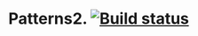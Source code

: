 # Patterns2. [![Build status](https://ci.appveyor.com/api/projects/status/iemsaubl6i5ouy8e/branch/main?svg=true)](https://ci.appveyor.com/project/Maksim7777777/Patterns2/branch/main)
